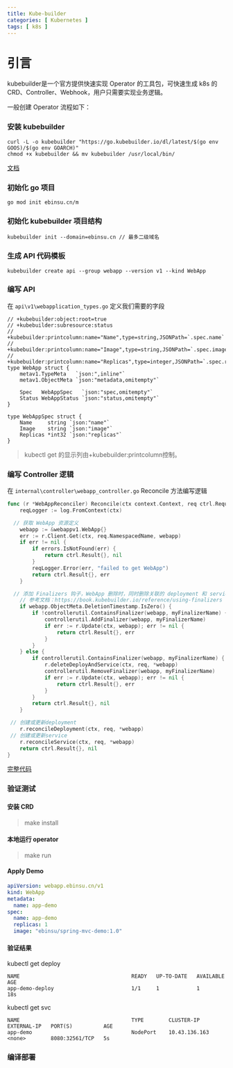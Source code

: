 ```yaml
---
title: Kube-builder
categories: [ Kubernetes ]
tags: [ k8s ]
---
```


# 引言

kubebuilder是一个官方提供快速实现 Operator 的工具包，可快速生成 k8s 的 CRD、Controller、Webhook，用户只需要实现业务逻辑。

一般创建 Operator 流程如下：

### 安装 kubebuilder 
~~~
curl -L -o kubebuilder "https://go.kubebuilder.io/dl/latest/$(go env GOOS)/$(go env GOARCH)"
chmod +x kubebuilder && mv kubebuilder /usr/local/bin/
~~~

[文档](https://book.kubebuilder.io/quick-start.html#installation)

### 初始化 go 项目
~~~
go mod init ebinsu.cn/m
~~~
### 初始化 kubebuilder 项目结构
~~~
kubebuilder init --domain=ebinsu.cn // 最多二级域名
~~~
### 生成 API 代码模板
~~~
kubebuilder create api --group webapp --version v1 --kind WebApp
~~~
### 编写 API

在 `api\v1\webapplication_types.go` 定义我们需要的字段

~~~
// +kubebuilder:object:root=true
// +kubebuilder:subresource:status
// +kubebuilder:printcolumn:name="Name",type=string,JSONPath=`.spec.name`
// +kubebuilder:printcolumn:name="Image",type=string,JSONPath=`.spec.image`
// +kubebuilder:printcolumn:name="Replicas",type=integer,JSONPath=`.spec.replicas`
type WebApp struct {
	metav1.TypeMeta   `json:",inline"`
	metav1.ObjectMeta `json:"metadata,omitempty"`

	Spec   WebAppSpec   `json:"spec,omitempty"`
	Status WebAppStatus `json:"status,omitempty"`
}

type WebAppSpec struct {
	Name     string `json:"name"`
	Image    string `json:"image"`
	Replicas *int32 `json:"replicas"`
}
~~~

> kubectl get 的显示列由+kubebuilder:printcolumn控制。

### 编写 Controller 逻辑

在 `internal\controller\webapp_controller.go` Reconcile 方法编写逻辑
~~~go
func (r *WebAppReconciler) Reconcile(ctx context.Context, req ctrl.Request) (ctrl.Result, error) {
	reqLogger := log.FromContext(ctx)

  // 获取 WebApp 资源定义
	webapp := &webappv1.WebApp{}
	err := r.Client.Get(ctx, req.NamespacedName, webapp)
	if err != nil {
		if errors.IsNotFound(err) {
			return ctrl.Result{}, nil
		}
		reqLogger.Error(err, "failed to get WebApp")
		return ctrl.Result{}, err
	}

  // 添加 Finalizers 钩子，WebApp 删除时，同时删除关联的 deployment 和 service
	// 参考文档：https://book.kubebuilder.io/reference/using-finalizers
	if webapp.ObjectMeta.DeletionTimestamp.IsZero() {
		if !controllerutil.ContainsFinalizer(webapp, myFinalizerName) {
			controllerutil.AddFinalizer(webapp, myFinalizerName)
			if err := r.Update(ctx, webapp); err != nil {
				return ctrl.Result{}, err
			}
		}
	} else {
		if controllerutil.ContainsFinalizer(webapp, myFinalizerName) {
			r.deleteDeployAndService(ctx, req, *webapp)
			controllerutil.RemoveFinalizer(webapp, myFinalizerName)
			if err := r.Update(ctx, webapp); err != nil {
				return ctrl.Result{}, err
			}
		}
		return ctrl.Result{}, nil
	}

 // 创建或更新deployment
	r.reconcileDeployment(ctx, req, *webapp)
 // 创建或更新service
	r.reconcileService(ctx, req, *webapp)
	return ctrl.Result{}, nil
}
~~~

[完整代码]()

### 验证测试

#### 安装 CRD

> make install

#### 本地运行 operator

> make run

#### Apply Demo

~~~yaml
apiVersion: webapp.ebinsu.cn/v1
kind: WebApp
metadata:
  name: app-demo
spec:
  name: app-demo
  replicas: 1
  image: "ebinsu/spring-mvc-demo:1.0"
~~~

#### 验证结果

kubectl get deploy
~~~
NAME                                    READY   UP-TO-DATE   AVAILABLE   AGE
app-demo-deploy                         1/1     1            1           18s
~~~

kubectl get svc
~~~
NAME                                    TYPE        CLUSTER-IP      EXTERNAL-IP   PORT(S)          AGE
app-demo                                NodePort    10.43.136.163   <none>        8080:32561/TCP   5s
~~~

### 编译部署

